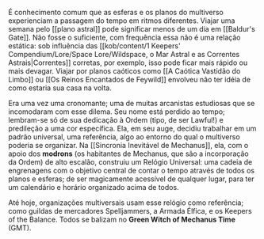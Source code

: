 É conhecimento comum que as esferas e os planos do multiverso experienciam a passagem do tempo em ritmos diferentes. Viajar uma semana pelo [[plano astral]] pode significar menos de um dia em [[Baldur's Gate]]. Não fosse o suficiente, com frequência essa não é uma relação estática: sob influência das [[kob/content/1 Keepers' Compendium/Lore/Space Lore/Wildspace, o Mar Astral e as Correntes Astrais|Correntes]] corretas, por exemplo, isso pode ficar mais rápido ou mais devagar. Viajar por planos caóticos como [[A Caótica Vastidão do Limbo]] ou [[Os Reinos Encantados de Feywild]] envolveu não ter idéia de como estaria sua casa na volta. 

Era uma vez uma cronomante; uma de muitas arcanistas estudiosas que se incomodaram com esse dilema. Seu nome está perdido ao tempo; lembram-se só de sua dedicação à Ordem (tipo, de ser Lawful!) e predileção a uma cor específica. Ela, em seu auge, decidiu trabalhar em um padrão universal, uma referência, algo ao entorno do qual o multiverso poderia se organizar. Na [[Sincronia Inevitável de Mechanus]], ela, com o apoio dos **modrons** (os habitantes de Mechanus, que são a incorporação da Ordem) de alto escalão, construiu um Relógio Universal: uma cadeia de engrenagens com o objetivo central de contar o tempo através de todos os planos e esferas; de ser magicamente acessível de qualquer lugar, para ter um calendário e horário organizado acima de todos. 

Até hoje, organizações multiversais usam esse relógio como referência; como guildas de mercadores Spelljammers, a Armada Élfica, e os Keepers of the Balance. Todos se balizam no **Green Witch of Mechanus Time** (GMT). 

